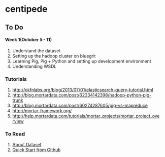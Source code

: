# centipede


## To Do

#### Week 1(October 5 - 11)

1. Understand the dataset
2. Setting up the hadoop cluster on bluegrit
3. Learning Pig, Pig + Python and setting up development environment
4. Understanding WSDL

### Tutorials

1. http://okfnlabs.org/blog/2013/07/01/elasticsearch-query-tutorial.html
2. http://blog.mortardata.com/post/62334142398/hadoop-python-pig-trunk
3. http://blog.mortardata.com/post/60274287605/pig-vs-mapreduce
4. http://mortar-framework.org/
5. http://help.mortardata.com/tutorials/mortar_projects/mortar_project_overview


### To Read

1. [About Dataset](https://commoncrawl.atlassian.net/wiki/display/CRWL/About+the+Data+Set)
2. [Quick Start from Github](https://commoncrawl.atlassian.net/wiki/display/CRWL/Quick+Start+-+Build+from+Github)

